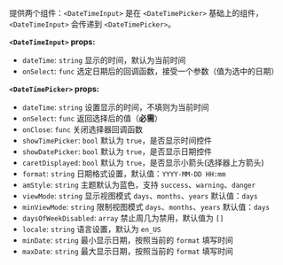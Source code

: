 提供两个组件：`<DateTimeInput>` 是在 `<DateTimePicker>` 基础上的组件，`<DateTimeInput>` 会传递到 `<DateTimePicker>`。

**`<DateTimeInput>` props:**
- `dateTime`: `string` 显示的时间，默认为当前时间
- `onSelect`: `func` 选定日期后的回调函数，接受一个参数（值为选中的日期）

**`<DateTimePicker>` props:**
- `dateTime`: `string` 设置显示的时间，不填则为当前时间
- `onSelect`: `func` 返回选择后的值（**必需**）
- `onClose`: `func` 关闭选择器回调函数
- `showTimePicker`: `bool` 默认为 `true`，是否显示时间控件
- `showDatePicker`: `bool` 默认为 `true`，是否显示日期控件
- `caretDisplayed`: `bool` 默认为 `true`，是否显示小箭头(选择器上方箭头)
- `format`: `string` 日期格式设置，默认值：`YYYY-MM-DD HH:mm`
- `amStyle`: `string` 主题默认为蓝色，支持 `success`、`warning`、`danger`
- `viewMode`: `string` 显示视图模式 `days`、`months`、`years` 默认值：`days`
- `minViewMode`: `string` 限制视图模式 `days`、`months`、`years` 默认值：`days`
- `daysOfWeekDisabled`: `array` 禁止周几为禁用，默认值为 `[]`
- `locale`: `string` 语言设置，默认为 `en_US`
- `minDate`: `string` 最小显示日期，按照当前的 `format` 填写时间
- `maxDate`: `string` 最大显示日期，按照当前的 `format` 填写时间
